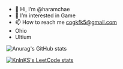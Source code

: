 - 👋 Hi, I’m @haramchae
- 👀 I’m interested in Game
- 📫 How to reach me cogkfk5@gmail.com
- Ohio
- Ultium

![Anurag's GitHub stats](https://github-readme-stats.vercel.app/api?username=haramchae&show_icons=true&theme=radical)


[![KnlnKS's LeetCode stats](https://leetcode-stats-six.vercel.app/?username=cogkfka5&theme=dark)](https://github.com/KnlnKS/leetcode-stats)
<!---
haramchae/haramchae is a ✨ special ✨ repository because its `README.md` (this file) appears on your GitHub profile.
You can click the Preview link to take a look at your changes.
--->
